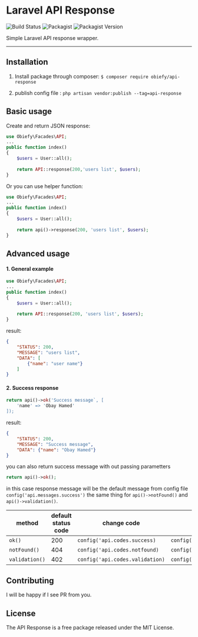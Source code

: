 # Laravel API Response

![Build Status](https://travis-ci.org/obiefy/api-response.svg?branch=master) ![Packagist](https://img.shields.io/packagist/l/obiefy/api-response) ![Packagist Version](https://img.shields.io/packagist/v/obiefy/api-response)

Simple Laravel API response wrapper.

---

## Installation
1. Install package through composer:
`$ composer require obiefy/api-response`

2. publish config file :
`php artisan vendor:publish --tag=api-response`

## Basic usage
Create and return JSON response:
```php
use Obiefy\Facades\API;
...
public function index()
{
    $users = User::all();
    
    return API::response(200,'users list', $users);
}
```

Or you can use helper function:

```php
use Obiefy\Facades\API;
...
public function index()
{
    $users = User::all();
    
    return api()->response(200, 'users list', $users);
}
```


## Advanced usage

####  1. General example

```php
use Obiefy\Facades\API;
...
public function index()
{
    $users = User::all();
    
    return API::response(200, 'users list', $users);
}
```
result:
```json
{
    "STATUS": 200,
    "MESSAGE": "users list",
    "DATA": [
        {"name": "user name"}
    ]
}
```
#### 2. Success response
```php
return api()->ok('Success message`, [
	'name' => 'Obay Hamed'
]);
```
result:
```json
{
    "STATUS": 200,
    "MESSAGE": "Success message",
    "DATA": {"name": "Obay Hamed"}
}
```
you can also return success message with out passing parametters
```php
return api()->ok();
```
in this case response message will be the default message from config file `config('api.messages.success')` the same thing for `api()->notFound()` and `api()->validation()`.

|method| default status code  | change code |  message  |   
|--|--| -- | --- |
|`ok()`|  200 |`config('api.codes.success)` | `config('api.messages.success)`
|`notFound()`|  404 |`config('api.codes.notfound)` | `config('api.messages.notfound)`
|`validation()`|  402 |`config('api.codes.validation)` | `config('api.messages.validation)`



## Contributing
I will be happy if I see PR from you.

## License

The API Response is a free package released under the MIT License.
